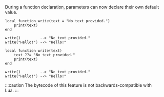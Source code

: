 During a function declaration, parameters can now declare their own default value.
```pluto showLineNumbers title="Example Code"
local function write(text = "No text provided.")
	print(text)
end

write() 		--> "No text provided."
write("Hello!") --> "Hello!"
```
```pluto showLineNumbers title="This code is semantically equal."
local function write(text)
	text ??= "No text provided."
	print(text)
end

write() 		--> "No text provided."
write("Hello!") --> "Hello!"
```
:::caution
The bytecode of this feature is not backwards-compatible with Lua.
:::
